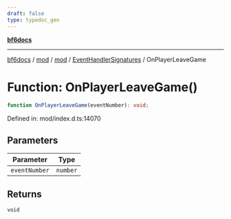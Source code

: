 ```yaml
---
draft: false
type: typedoc_gen
---
```


[**bf6docs**](../../../../_index.md)

***

[bf6docs](../../../../_index.md) / [mod](../../../_index.md) / [mod](../../_index.md) / [EventHandlerSignatures](../_index.md) / OnPlayerLeaveGame

# Function: OnPlayerLeaveGame()

```ts
function OnPlayerLeaveGame(eventNumber): void;
```

Defined in: mod/index.d.ts:14070

## Parameters

| Parameter | Type |
| ------ | ------ |
| `eventNumber` | `number` |

## Returns

`void`
